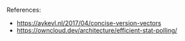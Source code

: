 References:
- https://aykevl.nl/2017/04/concise-version-vectors
- https://owncloud.dev/architecture/efficient-stat-polling/